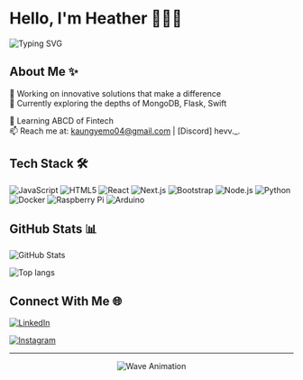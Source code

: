 # Hello, I'm Heather 🧚🏼‍♀️

<img src="https://readme-typing-svg.herokuapp.com?font=Fira+Code&pause=1000&color=2EACF7&random=false&width=435&lines=Full+Stack+Developer;Open+Source+Enthusiast;Always+learning+new+things" alt="Typing SVG" />

## About Me ✨

🚀 Working on innovative solutions that make a difference  
🔭 Currently exploring the depths of MongoDB, Flask, Swift

🌱 Learning ABCD of Fintech   
📫 Reach me at: kaungyemo04@gmail.com | [Discord] hevv._.

## Tech Stack 🛠️
![JavaScript](https://img.shields.io/badge/-JavaScript-F7DF1E?style=flat-square&logo=javascript&logoColor=black)
![HTML5](https://img.shields.io/badge/-HTML5-E34F26?style=flat-square&logo=html5&logoColor=white)
![React](https://img.shields.io/badge/-React-61DAFB?style=flat-square&logo=react&logoColor=black)
![Next.js](https://img.shields.io/badge/-Next.js-000000?style=flat-square&logo=next.js&logoColor=white)
![Bootstrap](https://img.shields.io/badge/-Bootstrap-7952B3?style=flat-square&logo=bootstrap&logoColor=white)
![Node.js](https://img.shields.io/badge/-Node.js-339933?style=flat-square&logo=node.js&logoColor=white)
![Python](https://img.shields.io/badge/-Python-3776AB?style=flat-square&logo=python&logoColor=white)
![Docker](https://img.shields.io/badge/-Docker-2496ED?style=flat-square&logo=docker&logoColor=white)
![Raspberry Pi](https://img.shields.io/badge/-Raspberry%20Pi-C51A4A?style=flat-square&logo=raspberry-pi&logoColor=white)
![Arduino](https://img.shields.io/badge/-Arduino-00979D?style=flat-square&logo=arduino&logoColor=white)

## GitHub Stats 📊

<p align="left">
  <img src="https://github-readme-stats.vercel.app/api?username=kaungyemyintmo&show_icons=true&theme=tokyonight" alt="GitHub Stats" />
</p>

<p align="left">

  <img src ="https://github-readme-stats.vercel.app/api/top-langs/?username=kaungyemyintmo&theme=dracula" alt="Top langs" />
  </p>

## Connect With Me 🌐

<p align="left">
  <a href="https://www.linkedin.com/in/kaung-ye-myint-mo/"><img src="https://img.shields.io/badge/-LinkedIn-0077B5?style=flat-square&logo=linkedin&logoColor=white" alt="LinkedIn" /></a>
  
</p>
<p>
  <a href="https://www.instagram.com/hawttpinkk/">
    <img src="https://img.shields.io/badge/-Instagram-E4405F?style=flat-square&logo=instagram&logoColor=white" alt="Instagram" />
  </a>
</p>

---
<p align="center">
  <img src="https://raw.githubusercontent.com/mayhemantt/mayhemantt/Update/svg/Bottom.svg" alt="Wave Animation" />
</p>
